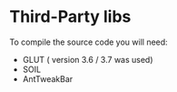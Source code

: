 Third-Party libs
===========

To compile the source code you will need:

* GLUT ( version 3.6 / 3.7 was used)
* SOIL
* AntTweakBar
